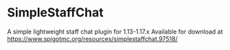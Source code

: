 # SimpleStaffChat
A simple lightweight staff chat plugin for 1.13-1.17.x
Available for download at https://www.spigotmc.org/resources/simplestaffchat.97518/

